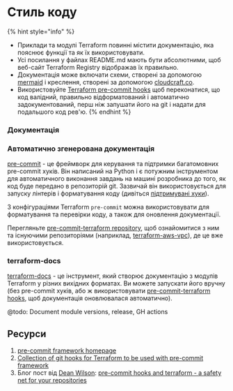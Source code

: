 # Стиль коду

{% hint style="info" %}
* Приклади та модулі Terraform повинні містити документацію, яка пояснює функції та як їх використовувати.
* Усі посилання у файлах README.md мають бути абсолютними, щоб веб-сайт Terraform Registry відображав їх правильно.
* Документація може включати схеми, створені за допомогою [mermaid](https://github.com/mermaid-js/mermaid) і креслення, створені за допомогою [cloudcraft.co](https://cloudcraft.co).
* Використовуйте [Terraform pre-commit hooks](https://github.com/antonbabenko/pre-commit-terraform) щоб переконатися, що код валідний, правильно відформатований і автоматично задокументований, перш ніж запушати його на git і надати для подальшого код рев'ю.
{% endhint %}

### Документація

### Автоматично згенерована документація

[pre-commit](https://pre-commit.com) - це фреймворк для керування та підтримки багатомовних pre-commit хуків. Він написаний на Python і є потужним інструментом для автоматичного виконання завдань на машині розробника до того, як код буде передано в репозиторій git. Зазвичай він використовується для запуску лінтерів і форматування коду (дивіться [підтримувані хуки](https://pre-commit.com/hooks.html)).

З конфігураціями Terraform `pre-commit` можна використовувати для форматування та перевірки коду, а також для оновлення документації.

Перегляньте [pre-commit-terraform repository](https://github.com/antonbabenko/pre-commit-terraform/blob/master/README.md), щоб ознайомитися з ним та існуючими репозиторіями (наприклад, [terraform-aws-vpc](https://github.com/terraform-aws-modules/terraform-aws-vpc)), де це вже використовується.

### terraform-docs

[terraform-docs](https://github.com/segmentio/terraform-docs) - це інструмент, який створює документацію з модулів Terraform у різних вихідних форматах. Ви можете запускати його вручну (без pre-commit хуків, або ж використовувати [pre-commit-terraform hooks](https://github.com/antonbabenko/pre-commit-terraform), щоб документація оновлювалася автоматично).

@todo: Document module versions, release, GH actions

## Ресурси

1. [pre-commit framework homepage](https://pre-commit.com)
2. [Collection of git hooks for Terraform to be used with pre-commit framework](https://github.com/antonbabenko/pre-commit-terraform)
3. Блог пост від [Dean Wilson](https://github.com/deanwilson): [pre-commit hooks and terraform - a safety net for your repositories](https://www.unixdaemon.net/tools/terraform-precommit-hooks/)
